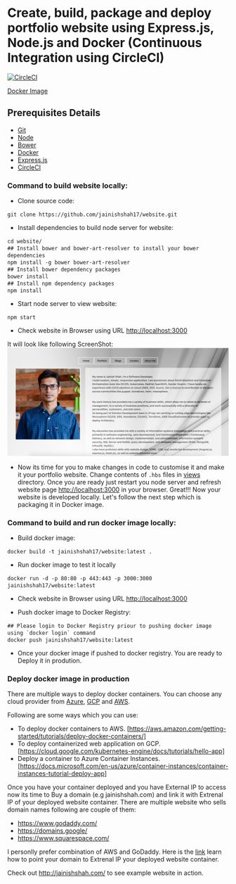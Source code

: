 # Create, build, package and deploy portfolio website using Express.js, Node.js and Docker (Continuous Integration using CircleCI)

[![CircleCI](https://circleci.com/gh/jainishshah17/website.svg?style=svg)](https://circleci.com/gh/jainishshah17/website)

[Docker Image](https://hub.docker.com/r/jainishshah17/website/tags/)

## Prerequisites Details

* [Git](https://github.com/)
* [Node](https://nodejs.org/en/)
* [Bower](https://bower.io/)
* [Docker](https://www.docker.com/)
* [Express.js](https://expressjs.com/)
* [CircleCI](https://circleci.com/)

### Command to build website locally:

* Clone source code:
```
git clone https://github.com/jainishshah17/website.git
```
* Install dependencies to build node server for website:
```
cd website/
## Install bower and bower-art-resolver to install your bower dependencies
npm install -g bower bower-art-resolver
## Install bower dependency packages
bower install
## Install npm dependency packages
npm install
```
* Start node server to view website:
```
npm start
```
* Check website in Browser using URL [http://localhost:3000](http://localhost:3000)

It will look like following ScreenShot:
![ScreenShot](/images/Screen_Shot_1.png)

* Now its time for you to make changes in code to customise it and make it your portfolio website.
Change contents of `.hbs` files in [views](/views) directory.
Once you are ready just restart you node server and refresh website page [http://localhost:3000](http://localhost:3000) in your browser.
Great!!! Now your website is developed locally. Let's follow the next step which is packaging it in Docker image.

### Command to build and run docker image locally:

* Build docker image:
```
docker build -t jainishshah17/website:latest .
```
* Run docker image to test it locally
```
docker run -d -p 80:80 -p 443:443 -p 3000:3000 jainishshah17/website:latest
```
* Check website in Browser using URL [http://localhost:3000](http://localhost:3000)

* Push docker image to Docker Registry:
```
## Please login to Docker Registry priour to pushing docker image using `docker login` command
docker push jainishshah17/website:latest
```

* Once your docker image if pushed to docker registry. You are ready to Deploy it in prodution.

### Deploy docker image in production

There are multiple ways to deploy docker containers.
You can choose any cloud provider from [Azure](https://azure.microsoft.com/en-us/), [GCP](https://cloud.google.com/) and [AWS](https://aws.amazon.com/).

Following are some ways which you can use:
* To deploy docker containers to AWS. [https://aws.amazon.com/getting-started/tutorials/deploy-docker-containers/]
* To deploy containerized web application on GCP. [https://cloud.google.com/kubernetes-engine/docs/tutorials/hello-app]
* Deploy a container to Azure Container Instances. [https://docs.microsoft.com/en-us/azure/container-instances/container-instances-tutorial-deploy-app]

Once you have your container deployed and you have External IP to access now its time to Buy a domain (e.g jainishshah.com) and link it with Extrenal IP of your deployed website container.
There are multiple website who sells domain names following are couple of them:
* https://www.godaddy.com/
* https://domains.google/
* https://www.squarespace.com/

I personlly prefer combination of AWS and GoDaddy.
Here is the [link](https://www.godaddy.com/help/update-my-domains-ip-address-for-forwarding-5289) learn how to point your domain to Extrenal IP your deployed website container.


Check out http://jainishshah.com/ to see example website in action.